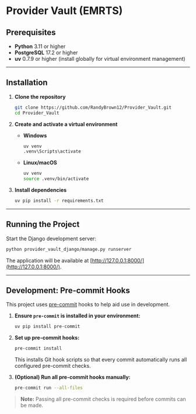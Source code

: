 
# Provider Vault (EMRTS)

## Prerequisites

- **Python** 3.11 or higher
- **PostgreSQL** 17.2 or higher
- **uv** 0.7.9 or higher (install globally for virtual environment management)

---

## Installation

1. **Clone the repository**
	```bash
	git clone https://github.com/RandyBrown12/Provider_Vault.git
	cd Provider_Vault
	```

2. **Create and activate a virtual environment**
	- **Windows**
	  ```bash
	  uv venv
	  .venv\Scripts\activate
	  ```
	- **Linux/macOS**
	  ```bash
	  uv venv
	  source .venv/bin/activate
	  ```

3. **Install dependencies**
	```bash
	uv pip install -r requirements.txt
	```

---

## Running the Project

Start the Django development server:

```bash
python provider_vault_django/manage.py runserver
```

The application will be available at [http://127.0.0.1:8000/](http://127.0.0.1:8000/).

---

## Development: Pre-commit Hooks

This project uses [pre-commit](https://pre-commit.com/) hooks to help aid use in development.

1. **Ensure `pre-commit` is installed in your environment:**
	```bash
	uv pip install pre-commit
	```

2. **Set up pre-commit hooks:**
	```bash
	pre-commit install
	```
	This installs Git hook scripts so that every commit automatically runs all configured pre-commit checks.

3. **(Optional) Run all pre-commit hooks manually:**
	```bash
	pre-commit run --all-files
	```

> **Note:** Passing all pre-commit checks is required before commits can be made.

